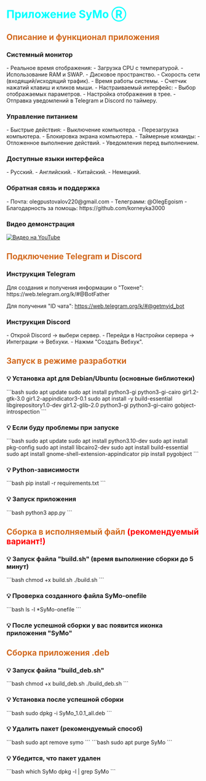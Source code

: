<h1 style="color: aqua">
Приложение SyMo Ⓡ
</h1>

<h2 style="color: chocolate">
Описание и функционал приложения
</h2> 

<h3>Системный монитор</h3>
- Реальное время отображения:
  - Загрузка CPU с температурой.
  - Использование RAM и SWAP.
  - Дисковое пространство.
  - Скорость сети (входящий/исходящий трафик).
  - Время работы системы.
  - Счетчик нажатий клавиш и кликов мыши.
- Настраиваемый интерфейс:
  - Выбор отображаемых параметров.
  - Настройка отображения в трее.
  - Отправка уведомлений в Telegram и Discord по таймеру.

<h3>Управление питанием</h3>
- Быстрые действия:
  - Выключение компьютера.
  - Перезагрузка компьютера.
  - Блокировка экрана компьютера.
- Таймерные команды:
  - Отложенное выполнение действий.
  - Уведомления перед выполнением.

<h3>Доступные языки интерфейса</h3>
- Русский.
- Английский.
- Китайский.
- Немецкий.

<h3>Обратная связь и поддержка</h3> 
- Почта: olegpustovalov220@gmail.com 
- Телеграмм: @OlegEgoism
- Благодарность за помощь: https://github.com/korneyka3000

<h3>Видео демонстрация</h3>

[![Видео на YouTube](https://img.youtube.com/vi/eNh-yalHPO0/0.jpg)](https://www.youtube.com/watch?v=eNh-yalHPO0)

<h2 style="color: chocolate">Подключение Telegram и Discord</h2>

<h3>Инструкция Telegram</h3>
Для создания и получения информации о "Токене": https://web.telegram.org/k/#@BotFather

Для получения "ID чата": https://web.telegram.org/k/#@getmyid_bot

<h3>Инструкция Discord</h3>
- Открой Discord → выбери сервер.
- Перейди в Настройки сервера → Интеграции → Вебхуки.
- Нажми "Создать Вебхук".

<h2 style="color: chocolate">
Запуск в режиме разработки
</h2>

<h3>💡 Установка apt для Debian/Ubuntu (основные библиотеки)</h3>
```bash
sudo apt update
sudo apt install python3-gi python3-gi-cairo gir1.2-gtk-3.0 gir1.2-appindicator3-0.1
sudo apt install -y build-essential libgirepository1.0-dev gir1.2-glib-2.0 python3-gi python3-gi-cairo gobject-introspection
```

<h3>💡 Если буду проблемы при запуске</h3>
```bash
sudo apt update
sudo apt install python3.10-dev
sudo apt install pkg-config
sudo apt install libcairo2-dev
sudo apt install build-essential
sudo apt install gnome-shell-extension-appindicator
pip install pygobject
```

<h3>💡 Python-зависимости</h3>
```bash
pip install -r requirements.txt
```

<h3>💡 Запуск приложения</h3>
```bash
python3 app.py
```

<h2 style="color: chocolate">
    Сборка в исполняемый файл 
    <span style="color: red">(рекомендуемый вариант!)</span>
</h2>


<h3>💡 Запуск файла "build.sh" (время выполнение сборки до 5 минут)</h3>
```bash
chmod +x build.sh
./build.sh
```

<h3>💡 Проверка созданного файла SyMo-onefile</h3>
```bash
ls -l *SyMo-onefile
```

<h3>💡 После успешной сборки у вас появится иконка приложения "SyMo"</h3>

<h2 style="color: chocolate">
Сборка приложения .deb
</h2>

<h3>💡 Запуск файла "build_deb.sh"</h3>
```bash
chmod +x build_deb.sh
./build_deb.sh
```

<h3>💡 Установка после успешной сборки</h3>
```bash
sudo dpkg -i SyMo_1.0.1_all.deb
```

<h3>💡 Удалить пакет (рекомендуемый способ)</h3>
```bash
sudo apt remove symo
```
```bash
sudo apt purge SyMo
```

<h3>💡 Убедится, что пакет удален</h3>
```bash
which SyMo
dpkg -l | grep SyMo
```

